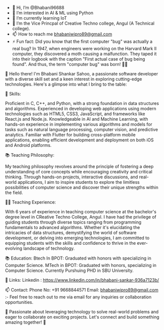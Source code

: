 - 👋 Hi, I’m @Bhabani96688
- 👀 I’m interested in AI & ML using Python
- 🌱 I’m currently learning IoT
- 💞️ I’m the Vice Princpal of Creative Techno college, Angul (A Technical college).
- 📫 How to reach me bhabaniwipro89@gmail.com
- ⚡ Fun fact: Did you know that the first computer "bug" was actually a real bug? In 1947, when engineers were working on the Harvard Mark II computer, they discovered a moth causing a malfunction.
               They taped it into their logbook with the caption "First actual case of bug being found". And thus, the term "computer bug" was born! 🐛✨


👋 Hello there! I'm Bhabani Shankar Sahoo, a passionate software developer with a diverse skill set and a keen interest in exploring cutting-edge technologies. Here's a glimpse into what I bring to the table:

🚀 Skills:

Proficient in C, C++, and Python, with a strong foundation in data structures and algorithms.
Experienced in developing web applications using modern technologies such as HTML5, CSS3, JavaScript, and frameworks like React.js and Node.js.
Knowledgeable in AI and Machine Learning, with hands-on experience in implementing various algorithms and models for tasks such as natural language processing, computer vision, and predictive analytics.
Familiar with Flutter for building cross-platform mobile applications, enabling efficient development and deployment on both iOS and Android platforms.

📚 Teaching Philosophy:

My teaching philosophy revolves around the principle of fostering a deep understanding of core concepts while encouraging creativity and critical thinking. Through hands-on projects, interactive discussions, and real-world applications, 
I aim to inspire students to explore the limitless possibilities of computer science and discover their unique strengths within the field.

👨‍🏫 Teaching Experience:

With 6 years of experience in teaching computer science at the bachelor's degree level in CReative Techno College, Angul. I have had the privilege of guiding students through diverse topics ranging from programming fundamentals to advanced algorithms.
Whether it's elucidating the intricacies of data structures, demystifying the world of software development, or delving into emerging technologies, 
I am committed to equipping students with the skills and confidence to thrive in the ever-evolving landscape of technology.


📚 Education:
Btech In BPOT: Graduated with honors with specializing in Computer Science.
MTech in BPOT: Graduated with honors, specializing in Computer Science. 
Currently Purshuing PHD in SBU University.

🔗 Links:
Linkedin : https://www.linkedin.com/in/bhabani-sankar-936a7123b/

📫 Contact:
Phone No: +91 9668844571
Email: bhabaniwipro89@gmail.com  :- Feel free to reach out to me via email for any inquiries or collaboration opportunities.

🌟 Passionate about leveraging technology to solve real-world problems and eager to collaborate on exciting projects. Let's connect and build something amazing together! 🌟
